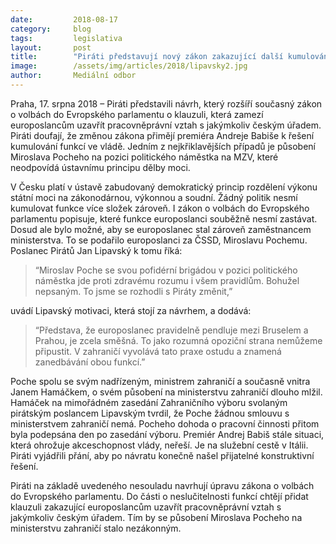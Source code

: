 ```yaml
---
date:         2018-08-17
category:     blog
tags:         legislativa
layout:       post
title:        "Piráti představují nový zákon zakazující další kumulování funkcí europoslanců"
image:        /assets/img/articles/2018/lipavsky2.jpg
author:       Mediální odbor
---
```


Praha, 17. srpna 2018 – Piráti představili návrh, který rozšíří současný zákon o volbách do Evropského parlamentu o klauzuli, která zamezí europoslancům uzavřít pracovněprávní vztah s jakýmkoliv českým úřadem. Piráti doufají, že změnou zákona přimějí premiéra Andreje Babiše k řešení kumulování funkcí ve vládě. Jedním z nejkřiklavějších případů je působení Miroslava Pocheho na pozici politického náměstka na MZV, které neodpovídá ústavnímu principu dělby moci.

V Česku platí v ústavě zabudovaný demokratický princip rozdělení výkonu státní moci na zákonodárnou, výkonnou a soudní. Žádný politik nesmí kumulovat funkce více složek zároveň. I zákon o volbách do Evropského parlamentu popisuje, které funkce europoslanci souběžně nesmí zastávat. Dosud ale bylo možné, aby se europoslanec stal zároveň zaměstnancem ministerstva. To se podařilo europoslanci za ČSSD, Miroslavu Pochemu. Poslanec Pirátů Jan Lipavský k tomu říká: 

> “Miroslav Poche se svou pofidérní brigádou v pozici politického náměstka jde proti zdravému rozumu i všem pravidlům. Bohužel nepsaným. To jsme se rozhodli s Piráty změnit,” 

uvádí Lipavský motivaci, která stojí za návrhem, a dodává: 

> “Představa, že europoslanec pravidelně pendluje mezi Bruselem a Prahou, je zcela směšná. To jako rozumná opoziční strana nemůžeme připustit. V zahraničí vyvolává tato praxe ostudu a znamená zanedbávání obou funkcí.”

Poche spolu se svým nadřízeným, ministrem zahraničí a současně vnitra Janem Hamáčkem, o svém působení na ministerstvu zahraničí dlouho mlžil. Hamáček na mimořádném zasedání Zahraničního výboru svolaným pirátským poslancem Lipavským tvrdil, že Poche žádnou smlouvu s ministerstvem zahraničí nemá. Pocheho dohoda o pracovní činnosti přitom byla podepsána den po zasedání výboru. Premiér Andrej Babiš stále situaci, která ohrožuje akceschopnost vlády, neřeší. Je na služební cestě v Itálii. Piráti vyjádřili přání, aby po návratu konečně našel přijatelné konstruktivní řešení.

Piráti na základě uvedeného nesouladu navrhují úpravu zákona o volbách do Evropského parlamentu. Do části o neslučitelnosti funkcí chtějí přidat klauzuli zakazující europoslancům uzavřít pracovněprávní vztah s jakýmkoliv českým úřadem. Tím by se působení Miroslava Pocheho na ministerstvu zahraničí stalo nezákonným.

